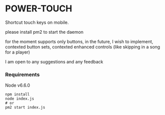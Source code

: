 # POWER-TOUCH
Shortcut touch keys on mobile.

please install pm2 to start the daemon


for the moment supports only buttons, in the future, I wish to implement, contexted button sets, contexted enhanced controls (like skipping in a song for a player)

I am open to any suggestions and any feedback


### Requirements
Node v6.6.0


```
npm install
node index.js
# or
pm2 start index.js
```
